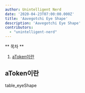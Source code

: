 ```yaml
---
author: Unintelligent Nerd
date: '2020-04-23T07:00:00.000Z'
title: 'Aavegotchi Eye Shape'
description: 'Aavegotchi Eye Shape'
contributors:
  - "unintelligent-nerd"
---
```




<div class="contentsBox">

** 목차 **

<ol>
<li><a href=#about>aToken이란</a></li>
</ol>

</div>

## aToken이란

table_eyeShape